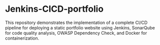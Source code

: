# Jenkins-CICD-portfolio
This repository demonstrates the implementation of a complete CI/CD pipeline for deploying a static portfolio website using Jenkins, SonarQube for code quality analysis, OWASP Dependency Check, and Docker for containerization.
